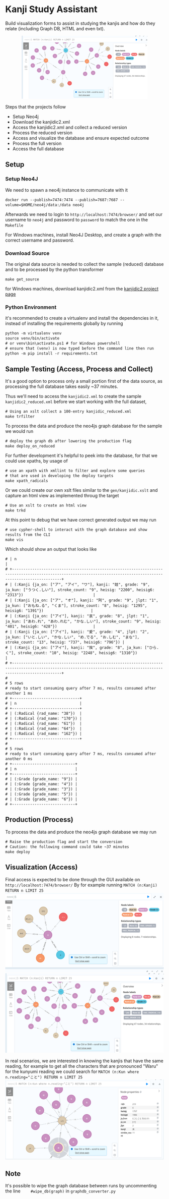 # Kanji Study Assistant
Build visualization forms to assist in studying the kanjis and how do they relate (including Graph DB, HTML and even txt).

<p align="center">
<img src="docs/media/nodes.png" width="400">
</p>

Steps that the projects follow
- Setup Neo4j
- Download the kanjidic2.xml
- Access the kanjidic2.xml and collect a reduced version
- Process the reduced version
- Access and visualize the database and ensure expected outcome
- Process the full version
- Access the full database

## Setup
### Setup Neo4J
We need to spawn a neo4j instance to communicate with it
```
docker run --publish=7474:7474 --publish=7687:7687 --volume=$HOME/neo4j/data:/data neo4j
```
Afterwards we need to login to `http://localhost:7474/browser/` and set our username to `neo4j`
and password to `password` to match the one in the `Makefile`

For Windows machines, install Neo4J Desktop, and create a graph with the correct username and password.

### Download Source
The original data source is needed to collect the sample (reduced) database
and to be processed by the python transformer

```
make get_source
```

for Windows machines, download kanjidic2.xml from the [kanjidic2 project page](http://www.edrdg.org/wiki/index.php/KANJIDIC_Project)

### Python Environment
it's recommended to create a virtualenv and install the dependencies in it,
instead of installing the requirements globally by running

```
python -m virtualenv venv
source venv/bin/activate
# or venv\bin\activate.ps1 # for Windows powershell
# ensure that (venv) is now typed before the command line then run
python -m pip install -r requirements.txt
```


## Sample Testing (Access, Process and Collect)

It's a good option to process only a small portion first of the data source,
as processing the full database takes easily ~37 minutes.

Thus we'll need to access the `kanjidic2.xml` to create the sample `kanjidic2_reduced.xml`
before we start working with the full dataset, 

```
# Using an xslt collect a 100-entry kanjidic_reduced.xml
make trfilter
```

To process the data and produce the neo4js graph database for the sample
we would run

```
# deploy the graph db after lowering the production flag
make deploy_on_reduced
```

For further development it's helpful to peek into the database, for that we could use
xpaths, by usage of

```
# use an xpath with xmllint to filter and explore some queries
# that are used in developing the deploy targets
make xpath_radicals
```

Or we could create our own xslt files similar to the `gen/kanjidic.xslt` and capture
an html view as implemented throug the target

```
# Use an xslt to create an html view
make trkd
```

At this point to debug that we have correct generated output we may run

```
# use cypher-shell to interact with the graph database and show results from the CLI
make vis
```

Which should show an output that looks like

```
# | n                                                                                                                                                                |
# +------------------------------------------------------------------------------------------------------------------------------------------------------------------+
# | (:Kanji {ja_on: ["ア", "アイ", "ワ"], kanji: "娃", grade: "9", ja_kun: ["うつく.しい"], stroke_count: "9", heisig: "2200", heisig6: "2313"})                               |
# | (:Kanji {ja_on: ["ア", "オ"], kanji: "阿", grade: "9", jlpt: "1", ja_kun: ["おもね.る", "くま"], stroke_count: "8", heisig: "1295", heisig6: "1391"})                     |
# | (:Kanji {ja_on: ["アイ"], kanji: "哀", grade: "8", jlpt: "1", ja_kun: ["あわ.れ", "あわ.れむ", "かな.しい"], stroke_count: "9", heisig: "401", heisig6: "428"})                |
# | (:Kanji {ja_on: ["アイ"], kanji: "愛", grade: "4", jlpt: "2", ja_kun: ["いと.しい", "かな.しい", "め.でる", "お.しむ", "まな"], stroke_count: "13", heisig: "737", heisig6: "796"}) |
# | (:Kanji {ja_on: ["アイ"], kanji: "挨", grade: "8", ja_kun: ["ひら.く"], stroke_count: "10", heisig: "2248", heisig6: "1310"})                                          |
# +------------------------------------------------------------------------------------------------------------------------------------------------------------------+
#
# 5 rows
# ready to start consuming query after 7 ms, results consumed after another 1 ms
# +------------------------------+
# | n                            |
# +------------------------------+
# | (:Radical {rad_name: "38"})  |
# | (:Radical {rad_name: "170"}) |
# | (:Radical {rad_name: "61"})  |
# | (:Radical {rad_name: "64"})  |
# | (:Radical {rad_name: "162"}) |
# +------------------------------+
#
# 5 rows
# ready to start consuming query after 7 ms, results consumed after another 0 ms
# +----------------------------+
# | n                          |
# +----------------------------+
# | (:Grade {grade_name: "9"}) |
# | (:Grade {grade_name: "4"}) |
# | (:Grade {grade_name: "3"}) |
# | (:Grade {grade_name: "5"}) |
# | (:Grade {grade_name: "6"}) |
# +----------------------------+
```

## Production (Process)

To process the data and produce the neo4js graph database we may run

```
# Raise the production flag and start the conversion
# Caution: the following command could take ~37 minutes
make deploy
```

## Visualization (Access)
Final access is expected to be done through the GUI available on `http://localhost:7474/browser/`
By for example running `MATCH (n:Kanji) RETURN n LIMIT 25`  
![kanji\_view](docs/media/kanji.png)  
![multi\_node\_view](docs/media/nodes.png)  

In real scenarios, we are interested in knowing the kanjis that have the same reading,
for example to get all the characters that are pronounced "Waru" for the kunyumi reading
we could search for `MATCH (n:Kun where n.reading="こと") RETURN n LIMIT 25`  
![koto\_view](docs/media/koto.png)  


## Note
It's possible to wipe the graph database between runs by uncommenting the line
`    #wipe_db(graph)` in `graphdb_converter.py`
